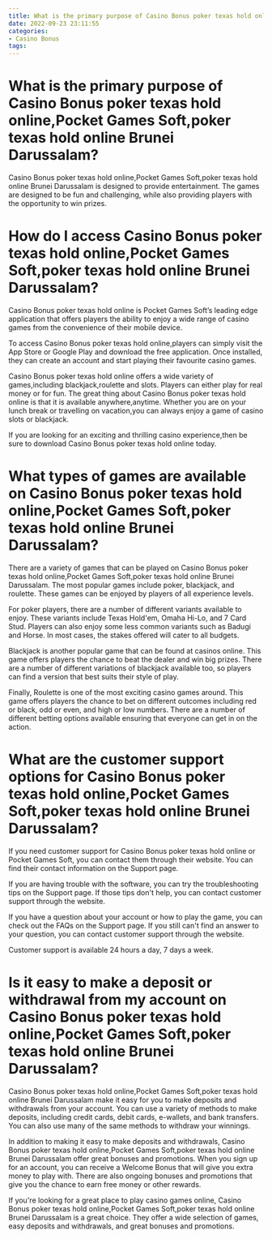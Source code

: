 ```yaml
---
title: What is the primary purpose of Casino Bonus poker texas hold online,Pocket Games Soft,poker texas hold online Brunei Darussalam
date: 2022-09-23 23:11:55
categories:
- Casino Bonus
tags:
---
```



#  What is the primary purpose of Casino Bonus poker texas hold online,Pocket Games Soft,poker texas hold online Brunei Darussalam?

Casino Bonus poker texas hold online,Pocket Games Soft,poker texas hold online Brunei Darussalam is designed to provide entertainment. The games are designed to be fun and challenging, while also providing players with the opportunity to win prizes.

#  How do I access Casino Bonus poker texas hold online,Pocket Games Soft,poker texas hold online Brunei Darussalam?

Casino Bonus poker texas hold online is Pocket Games Soft’s leading edge application that offers players the ability to enjoy a wide range of casino games from the convenience of their mobile device. 

To access Casino Bonus poker texas hold online,players can simply visit the App Store or Google Play and download the free application. Once installed, they can create an account and start playing their favourite casino games. 

Casino Bonus poker texas hold online offers a wide variety of games,including blackjack,roulette and slots. Players can either play for real money or for fun. The great thing about Casino Bonus poker texas hold online is that it is available anywhere,anytime. Whether you are on your lunch break or travelling on vacation,you can always enjoy a game of casino slots or blackjack. 

If you are looking for an exciting and thrilling casino experience,then be sure to download Casino Bonus poker texas hold online today.

#  What types of games are available on Casino Bonus poker texas hold online,Pocket Games Soft,poker texas hold online Brunei Darussalam?

There are a variety of games that can be played on Casino Bonus poker texas hold online,Pocket Games Soft,poker texas hold online Brunei Darussalam. The most popular games include poker, blackjack, and roulette. These games can be enjoyed by players of all experience levels.

For poker players, there are a number of different variants available to enjoy. These variants include Texas Hold'em, Omaha Hi-Lo, and 7 Card Stud. Players can also enjoy some less common variants such as Badugi and Horse. In most cases, the stakes offered will cater to all budgets.

Blackjack is another popular game that can be found at casinos online. This game offers players the chance to beat the dealer and win big prizes. There are a number of different variations of blackjack available too, so players can find a version that best suits their style of play.

Finally, Roulette is one of the most exciting casino games around. This game offers players the chance to bet on different outcomes including red or black, odd or even, and high or low numbers. There are a number of different betting options available ensuring that everyone can get in on the action.

#  What are the customer support options for Casino Bonus poker texas hold online,Pocket Games Soft,poker texas hold online Brunei Darussalam?

If you need customer support for Casino Bonus poker texas hold online or Pocket Games Soft, you can contact them through their website. You can find their contact information on the Support page.

If you are having trouble with the software, you can try the troubleshooting tips on the Support page. If those tips don't help, you can contact customer support through the website.

If you have a question about your account or how to play the game, you can check out the FAQs on the Support page. If you still can't find an answer to your question, you can contact customer support through the website.

Customer support is available 24 hours a day, 7 days a week.

#  Is it easy to make a deposit or withdrawal from my account on Casino Bonus poker texas hold online,Pocket Games Soft,poker texas hold online Brunei Darussalam?

Casino Bonus poker texas hold online,Pocket Games Soft,poker texas hold online Brunei Darussalam make it easy for you to make deposits and withdrawals from your account. You can use a variety of methods to make deposits, including credit cards, debit cards, e-wallets, and bank transfers. You can also use many of the same methods to withdraw your winnings.

In addition to making it easy to make deposits and withdrawals, Casino Bonus poker texas hold online,Pocket Games Soft,poker texas hold online Brunei Darussalam offer great bonuses and promotions. When you sign up for an account, you can receive a Welcome Bonus that will give you extra money to play with. There are also ongoing bonuses and promotions that give you the chance to earn free money or other rewards.

If you're looking for a great place to play casino games online, Casino Bonus poker texas hold online,Pocket Games Soft,poker texas hold online Brunei Darussalam is a great choice. They offer a wide selection of games, easy deposits and withdrawals, and great bonuses and promotions.